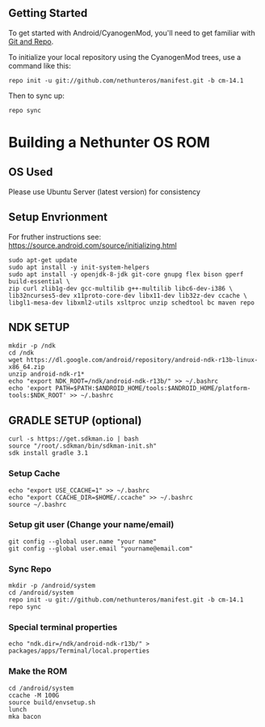 Getting Started
---------------

To get started with Android/CyanogenMod, you'll need to get
familiar with [Git and Repo](http://source.android.com/source/using-repo.html).

To initialize your local repository using the CyanogenMod trees, use a command like this:

    repo init -u git://github.com/nethunteros/manifest.git -b cm-14.1

Then to sync up:

    repo sync
    
# Building a Nethunter OS ROM

## OS Used

Please use Ubuntu Server (latest version) for consistency

## Setup Envrionment

For fruther instructions see: https://source.android.com/source/initializing.html
```
sudo apt-get update
sudo apt install -y init-system-helpers
sudo apt install -y openjdk-8-jdk git-core gnupg flex bison gperf build-essential \
zip curl zlib1g-dev gcc-multilib g++-multilib libc6-dev-i386 \
lib32ncurses5-dev x11proto-core-dev libx11-dev lib32z-dev ccache \
libgl1-mesa-dev libxml2-utils xsltproc unzip schedtool bc maven repo
```
## NDK SETUP
```
mkdir -p /ndk
cd /ndk
wget https://dl.google.com/android/repository/android-ndk-r13b-linux-x86_64.zip
unzip android-ndk-r1*
echo "export NDK_ROOT=/ndk/android-ndk-r13b/" >> ~/.bashrc
echo 'export PATH=$PATH:$ANDROID_HOME/tools:$ANDROID_HOME/platform-tools:$NDK_ROOT' >> ~/.bashrc
```
## GRADLE SETUP (optional)
```
curl -s https://get.sdkman.io | bash
source "/root/.sdkman/bin/sdkman-init.sh"
sdk install gradle 3.1
```
### Setup Cache
```
echo "export USE_CCACHE=1" >> ~/.bashrc
echo "export CCACHE_DIR=$HOME/.ccache" >> ~/.bashrc
source ~/.bashrc
```
### Setup git user (Change your name/email)
```
git config --global user.name "your name" 
git config --global user.email "yourname@email.com"
```
### Sync Repo
```
mkdir -p /android/system
cd /android/system
repo init -u git://github.com/nethunteros/manifest.git -b cm-14.1
repo sync
```
### Special terminal properties
```
echo "ndk.dir=/ndk/android-ndk-r13b/" > packages/apps/Terminal/local.properties
```
### Make the ROM
```
cd /android/system
ccache -M 100G
source build/envsetup.sh
lunch
mka bacon
```
